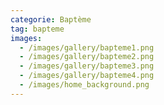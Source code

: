 ```yaml
---
categorie: Baptème
tag: bapteme
images:
  - /images/gallery/bapteme1.png
  - /images/gallery/bapteme2.png
  - /images/gallery/bapteme3.png
  - /images/gallery/bapteme4.png
  - /images/home_background.png
---
```

